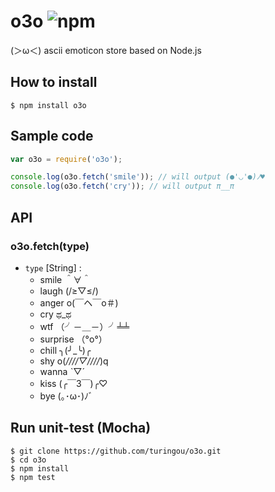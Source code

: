 # o3o ![npm](https://badge.fury.io/js/o3o.png)

(＞ω＜) ascii emoticon store based on Node.js

## How to install

````
$ npm install o3o
````

## Sample code

````javascript
var o3o = require('o3o');

console.log(o3o.fetch('smile')); // will output (●'◡'●)ﾉ♥
console.log(o3o.fetch('cry')); // will output π__π
````

## API

### o3o.fetch(type) 

- `type` [String] :
    - smile ＾∀＾
    - laugh (/≥▽≤/)
    - anger o(￣ヘ￣o＃)
    - cry ಥ_ಥ
    - wtf （╯－＿－）╯╧╧
    - surprise （°ο°）
    - chill ╮(╯_╰)╭
    - shy o(*////▽////*)q
    - wanna ˋ▽ˊ
    - kiss (╭￣3￣)╭♡
    - bye (｡･ω･)ﾉﾞ

## Run unit-test (Mocha)

````
$ git clone https://github.com/turingou/o3o.git
$ cd o3o
$ npm install 
$ npm test
````